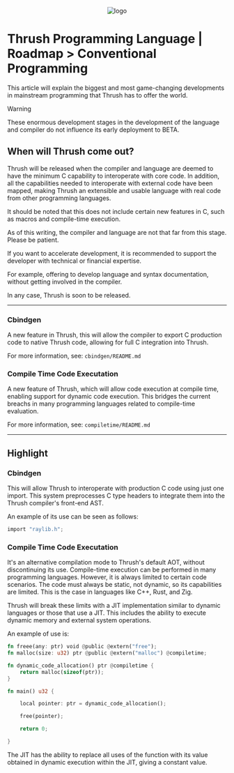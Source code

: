 <p align="center">
  <img src= "https://github.com/thrushlang/thrushc/blob/master/assets/thrushlang-v1.5.png" alt= "logo" style= "width: 2hv; height: 2hv;"> </img>
</p>

# Thrush Programming Language | Roadmap > Conventional Programming

This article will explain the biggest and most game-changing developments in mainstream programming that Thrush has to offer the world.

> [!WARNING]  
> These enormous development stages in the development of the language and compiler do not influence its early deployment to BETA.

## When will Thrush come out?

Thrush will be released when the compiler and language are deemed to have the minimum C capability to interoperate with core code. In addition, all the capabilities needed to interoperate with external code have been mapped, making Thrush an extensible and usable language with real code from other programming languages.

It should be noted that this does not include certain new features in C, such as macros and compile-time execution.

As of this writing, the compiler and language are not that far from this stage. Please be patient.

If you want to accelerate development, it is recommended to support the developer with technical or financial expertise.

For example, offering to develop language and syntax documentation, without getting involved in the compiler.

In any case, Thrush is soon to be released.

------------------

### Cbindgen

A new feature in Thrush, this will allow the compiler to export C production code to native Thrush code, allowing for full C integration into Thrush.

For more information, see: `cbindgen/README.md`

### Compile Time Code Executation

A new feature of Thrush, which will allow code execution at compile time, enabling support for dynamic code execution. This bridges the current breachs in many programming languages ​​related to compile-time evaluation.

For more information, see: `compiletime/README.md`


------------------

## Highlight

### Cbindgen

This will allow Thrush to interoperate with production C code using just one import. This system preprocesses C type headers to integrate them into the Thrush compiler's front-end AST.

An example of its use can be seen as follows:

```rust
import "raylib.h";
```

### Compile Time Code Executation

It's an alternative compilation mode to Thrush's default AOT, without discontinuing its use. Compile-time execution can be performed in many programming languages. However, it is always limited to certain code scenarios. The code must always be static, not dynamic, so its capabilities are limited. This is the case in languages ​​like C++, Rust, and Zig.

Thrush will break these limits with a JIT implementation similar to dynamic languages ​​or those that use a JIT. This includes the ability to execute dynamic memory and external system operations.

An example of use is:

```rust
fn freee(any: ptr) void @public @extern("free");
fn malloc(size: u32) ptr @public @extern("malloc") @compiletime;

fn dynamic_code_allocation() ptr @compiletime {
    return malloc(sizeof(ptr));
}

fn main() u32 {

    local pointer: ptr = dynamic_code_allocation();

    free(pointer);

    return 0;

}
```

The JIT has the ability to replace all uses of the function with its value obtained in dynamic execution within the JIT, giving a constant value.